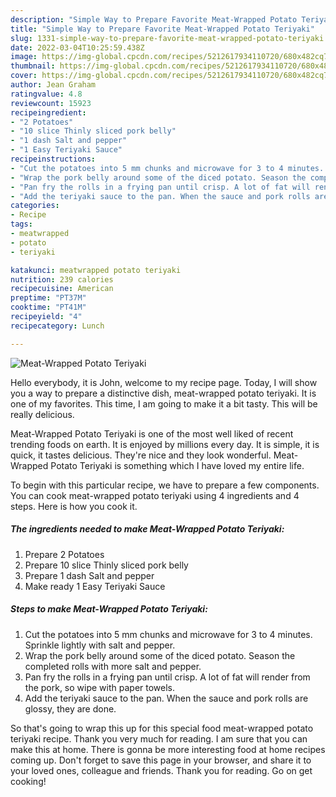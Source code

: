 ```yaml
---
description: "Simple Way to Prepare Favorite Meat-Wrapped Potato Teriyaki"
title: "Simple Way to Prepare Favorite Meat-Wrapped Potato Teriyaki"
slug: 1331-simple-way-to-prepare-favorite-meat-wrapped-potato-teriyaki
date: 2022-03-04T10:25:59.438Z
image: https://img-global.cpcdn.com/recipes/5212617934110720/680x482cq70/meat-wrapped-potato-teriyaki-recipe-main-photo.jpg
thumbnail: https://img-global.cpcdn.com/recipes/5212617934110720/680x482cq70/meat-wrapped-potato-teriyaki-recipe-main-photo.jpg
cover: https://img-global.cpcdn.com/recipes/5212617934110720/680x482cq70/meat-wrapped-potato-teriyaki-recipe-main-photo.jpg
author: Jean Graham
ratingvalue: 4.8
reviewcount: 15923
recipeingredient:
- "2 Potatoes"
- "10 slice Thinly sliced pork belly"
- "1 dash Salt and pepper"
- "1 Easy Teriyaki Sauce"
recipeinstructions:
- "Cut the potatoes into 5 mm chunks and microwave for 3 to 4 minutes. Sprinkle lightly with salt and pepper."
- "Wrap the pork belly around some of the diced potato. Season the completed rolls with more salt and pepper."
- "Pan fry the rolls in a frying pan until crisp. A lot of fat will render from the pork, so wipe with paper towels."
- "Add the teriyaki sauce to the pan. When the sauce and pork rolls are glossy, they are done."
categories:
- Recipe
tags:
- meatwrapped
- potato
- teriyaki

katakunci: meatwrapped potato teriyaki 
nutrition: 239 calories
recipecuisine: American
preptime: "PT37M"
cooktime: "PT41M"
recipeyield: "4"
recipecategory: Lunch

---
```



![Meat-Wrapped Potato Teriyaki](https://img-global.cpcdn.com/recipes/5212617934110720/680x482cq70/meat-wrapped-potato-teriyaki-recipe-main-photo.jpg)

Hello everybody, it is John, welcome to my recipe page. Today, I will show you a way to prepare a distinctive dish, meat-wrapped potato teriyaki. It is one of my favorites. This time, I am going to make it a bit tasty. This will be really delicious.



Meat-Wrapped Potato Teriyaki is one of the most well liked of recent trending foods on earth. It is enjoyed by millions every day. It is simple, it is quick, it tastes delicious. They're nice and they look wonderful. Meat-Wrapped Potato Teriyaki is something which I have loved my entire life.


To begin with this particular recipe, we have to prepare a few components. You can cook meat-wrapped potato teriyaki using 4 ingredients and 4 steps. Here is how you cook it.

<!--inarticleads1-->

##### The ingredients needed to make Meat-Wrapped Potato Teriyaki:

1. Prepare 2 Potatoes
1. Prepare 10 slice Thinly sliced pork belly
1. Prepare 1 dash Salt and pepper
1. Make ready 1 Easy Teriyaki Sauce




<!--inarticleads2-->

##### Steps to make Meat-Wrapped Potato Teriyaki:

1. Cut the potatoes into 5 mm chunks and microwave for 3 to 4 minutes. Sprinkle lightly with salt and pepper.
1. Wrap the pork belly around some of the diced potato. Season the completed rolls with more salt and pepper.
1. Pan fry the rolls in a frying pan until crisp. A lot of fat will render from the pork, so wipe with paper towels.
1. Add the teriyaki sauce to the pan. When the sauce and pork rolls are glossy, they are done.




So that's going to wrap this up for this special food meat-wrapped potato teriyaki recipe. Thank you very much for reading. I am sure that you can make this at home. There is gonna be more interesting food at home recipes coming up. Don't forget to save this page in your browser, and share it to your loved ones, colleague and friends. Thank you for reading. Go on get cooking!
